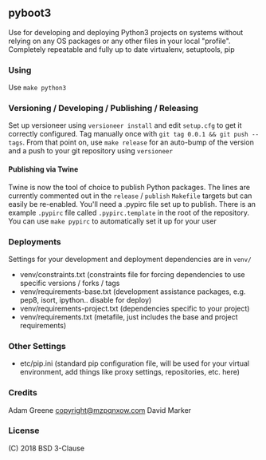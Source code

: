 ## pyboot3

Use for developing and deploying Python3 projects on systems without relying on any OS packages or any other files in your local "profile". Completely repeatable and fully up to date virtualenv, setuptools, pip

### Using

Use `make python3`

### Versioning / Developing / Publishing / Releasing

Set up versioneer using `versioneer install` and edit `setup.cfg` to get it correctly configured. Tag manually once with `git tag 0.0.1 && git push --tags`. From that point on, use `make release` for an auto-bump of the version and a push to your git repository using `versioneer`

#### Publishing via Twine

Twine is now the tool of choice to publish Python packages. The lines are currently commented out in the `release` / `publish` `Makefile` targets but can easily be re-enabled. You'll need a .pypirc file set up to publish. There is an example `.pypirc` file called `.pypirc.template` in the root of the repository. You can use `make pypirc` to automatically set it up for your user


### Deployments

Settings for your development and deployment dependencies are in `venv/`

* venv/constraints.txt (constraints file for forcing dependencies to use specific versions / forks / tags
* venv/requirements-base.txt (development assistance packages, e.g. pep8, isort, ipython.. disable for deploy)
* venv/requirements-project.txt (dependencies specific to your project)
* venv/requirements.txt (metafile, just includes the base and project requirements)

### Other Settings

* etc/pip.ini (standard pip configuration file, will be used for your virtual environment, add things like proxy settings, repositories, etc. here)

### Credits

Adam Greene <copyright@mzpqnxow.com>
David Marker

### License

(C) 2018 BSD 3-Clause
